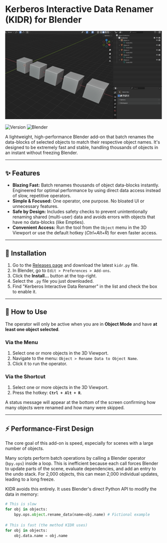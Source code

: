 # Kerberos Interactive Data Renamer (KIDR) for Blender

![Alt text for screen readers](kidr_example.gif)

![Version](https://img.shields.io/badge/version-1.6.0-blue)
![Blender](https://img.shields.io/badge/Blender-4.0+-orange)

A lightweight, high-performance Blender add-on that batch renames the data-blocks of selected objects to match their respective object names. It's designed to be extremely fast and stable, handling thousands of objects in an instant without freezing Blender.



---

## ✨ Features

* **Blazing Fast:** Batch renames thousands of object data-blocks instantly. Engineered for optimal performance by using direct data access instead of slow, repetitive operators.
* **Simple & Focused:** One operator, one purpose. No bloated UI or unnecessary features.
* **Safe by Design:** Includes safety checks to prevent unintentionally renaming shared (multi-user) data and avoids errors with objects that have no data-blocks (like Empties).
* **Convenient Access:** Run the tool from the `Object` menu in the 3D Viewport or use the default hotkey (_Ctrl+Alt+R_) for even faster access.

---

## 💾 Installation

1.  Go to the [Releases page](https://github.com/your-username/your-repo-name/releases) and download the latest `kidr.py` file.
2.  In Blender, go to `Edit > Preferences > Add-ons`.
3.  Click the **Install...** button at the top-right.
4.  Select the `.py` file you just downloaded.
5.  Find "Kerberos Interactive Data Renamer" in the list and check the box to enable it.

---

## 🚀 How to Use

The operator will only be active when you are in **Object Mode** and have **at least one object selected**.

### Via the Menu

1.  Select one or more objects in the 3D Viewport.
2.  Navigate to the menu: `Object > Rename Data to Object Name`.
3.  Click it to run the operator.

### Via the Shortcut

1.  Select one or more objects in the 3D Viewport.
2.  Press the hotkey: **`Ctrl + Alt + R`**.

A status message will appear at the bottom of the screen confirming how many objects were renamed and how many were skipped.

---

## ⚡ Performance-First Design

The core goal of this add-on is speed, especially for scenes with a large number of objects.

Many scripts perform batch operations by calling a Blender operator (`bpy.ops`) inside a loop. This is inefficient because each call forces Blender to update parts of the scene, evaluate dependencies, and add an entry to the undo stack. For 2,000 objects, this can mean 2,000 individual updates, leading to a long freeze.

KIDR avoids this entirely. It uses Blender's direct Python API to modify the data in memory:

```python
# This is slow
for obj in objects:
    bpy.ops.object.rename_data(name=obj.name) # Fictional example

# This is fast (the method KIDR uses)
for obj in objects:
    obj.data.name = obj.name